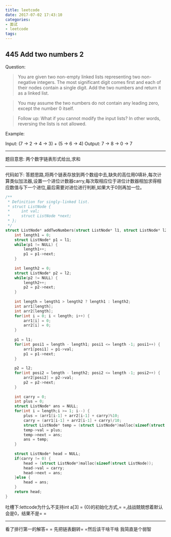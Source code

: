 ```yaml
---
title: leetcode
date: 2017-07-02 17:43:10
categories: 
- 面试
- leetcode
tags:
---
```

## 445 Add two numbers 2
Question:
> You are given two non-empty linked lists representing two non-negative integers. The most significant digit comes first and each of their nodes contain a single digit. Add the two numbers and return it as a linked list.

>You may assume the two numbers do not contain any leading zero, except the number 0 itself.

>Follow up:
What if you cannot modify the input lists? In other words, reversing the lists is not allowed.

Example:

Input: (7 -> 2 -> 4 -> 3) + (5 -> 6 -> 4)
Output: 7 -> 8 -> 0 -> 7
***
题目意思:
两个数字链表形式给出,求和
***
代码如下:
答题思路,将两个链表存放到两个数组中去,缺失的高位用0填补,每次计算类似加法器,设置一个进位计数器carry,每次取相应位于进位计数器相加求得相应数值与下一个进位,最后需要对进位进行判断,如果大于0则再加一位。
```C
/**
 * Definition for singly-linked list.
 * struct ListNode {
 *     int val;
 *     struct ListNode *next;
 * };
 */
struct ListNode* addTwoNumbers(struct ListNode* l1, struct ListNode* l2) {
    int length1 = 0;
    struct ListNode* p1 = l1;
    while(p1 != NULL) {
        length1++;
        p1 = p1->next;
    }
    
    int length2 = 0;
    struct ListNode* p2 = l2;
    while(p2 != NULL) {
        length2++;
        p2 = p2->next;
    }
    
    int length = length1 > length2 ? length1 : length2;
    int arr1[length];
    int arr2[length];
    for(int i = 0; i < length; i++) {
        arr1[i] = 0;
        arr2[i] = 0;
    }
    
    p1 = l1;
    for(int posi1 = length - length1; posi1 <= length -1; posi1++) {
        arr1[posi1] = p1->val;
        p1 = p1->next;
    }
    
    p2 = l2;
    for(int posi2 = length - length2; posi2 <= length -1; posi2++) {
        arr2[posi2] = p2->val;
        p2 = p2->next;
    }
    
    int carry = 0;
    int plus = 0;
    struct ListNode* ans = NULL;
    for(int i = length;i >= 1; i--) {
        plus = (arr1[i-1] + arr2[i-1] + carry)%10;
        carry = (arr1[i-1] + arr2[i-1] + carry)/10;
        struct ListNode* temp = (struct ListNode*)malloc(sizeof(struct ListNode));
        temp->val = plus;
        temp->next = ans;
        ans = temp;
    }
    
    struct ListNode* head = NULL;
    if(carry != 0) {
        head = (struct ListNode*)malloc(sizeof(struct ListNode));
        head->val = carry;
        head->next = ans;
    }else {
        head = ans;
    }
    return head;
}
```

吐槽下:lettcode为什么不支持int a[3] = {0}的初始化方式,= =,战战兢兢想着默认会是0，结果不是= =
***
看了排行第一的解答= = 先把链表翻转= =然后该干啥干啥 
我简直是个弱智